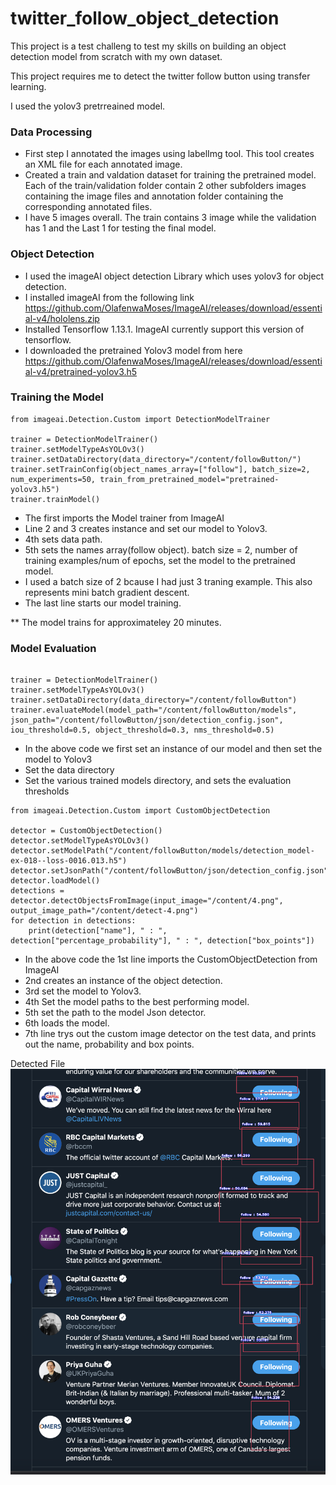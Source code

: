 # twitter_follow_object_detection

This project is a test challeng to test my skills on building an object detection model from scratch with my own dataset.

This project requires me to detect the twitter follow button using transfer learning.

I used the yolov3 pretrreained model.

### Data Processing
- First step I annotated the images using labelImg tool. This tool creates an XML file for each annotated image. 
- Created a train and valdation dataset for training the pretrained model. Each of the train/validation folder contain 2 other subfolders images containing the image files and annotation folder containing the corresponding annotated files.
- I have 5 images overall. The train contains 3 image while the validation has 1 and the Last 1 for testing the final model.

### Object Detection
- I used the imageAI object detection Library which uses yolov3 for object detection.
- I installed imageAI from the following link https://github.com/OlafenwaMoses/ImageAI/releases/download/essential-v4/hololens.zip
- Installed Tensorflow 1.13.1. ImageAI currently support this version of tensorflow.
- I downloaded the pretrained Yolov3 model from here 
https://github.com/OlafenwaMoses/ImageAI/releases/download/essential-v4/pretrained-yolov3.h5

### Training the Model
```
from imageai.Detection.Custom import DetectionModelTrainer

trainer = DetectionModelTrainer()
trainer.setModelTypeAsYOLOv3()
trainer.setDataDirectory(data_directory="/content/followButton/")
trainer.setTrainConfig(object_names_array=["follow"], batch_size=2, num_experiments=50, train_from_pretrained_model="pretrained-yolov3.h5")
trainer.trainModel()

```
- The first imports the Model trainer from ImageAI
- Line 2 and 3 creates instance and set our model to Yolov3.
- 4th sets data path.
- 5th sets the names array(follow object). batch size = 2, number of training examples/num of epochs, set the model to the pretrained model.
-  I used a batch size of 2 bcause I had just 3 traning example. This also represents mini batch gradient descent.
- The last line starts our model training.

** The model trains for approximateley 20 minutes.

### Model Evaluation
```

trainer = DetectionModelTrainer()
trainer.setModelTypeAsYOLOv3()
trainer.setDataDirectory(data_directory="/content/followButton")
trainer.evaluateModel(model_path="/content/followButton/models", json_path="/content/followButton/json/detection_config.json", iou_threshold=0.5, object_threshold=0.3, nms_threshold=0.5)

```

- In the above code we first set an instance of our model and then set the model to Yolov3
- Set the data directory
- Set the various trained models directory, and sets the evaluation thresholds

```
from imageai.Detection.Custom import CustomObjectDetection

detector = CustomObjectDetection()
detector.setModelTypeAsYOLOv3()
detector.setModelPath("/content/followButton/models/detection_model-ex-018--loss-0016.013.h5") 
detector.setJsonPath("/content/followButton/json/detection_config.json")
detector.loadModel()
detections = detector.detectObjectsFromImage(input_image="/content/4.png", output_image_path="/content/detect-4.png")
for detection in detections:
    print(detection["name"], " : ", detection["percentage_probability"], " : ", detection["box_points"])

```
- In the above code the 1st line imports the CustomObjectDetection from ImageAI
- 2nd creates an instance of the object detection.
- 3rd set the model to Yolov3.
- 4th Set the model paths to the best performing model.
- 5th set the path to the model Json detector.
- 6th loads the model.
- 7th line trys out the custom image detector on the test data, and prints out the name, probability and box points.

Detected File
![detection](https://github.com/geewynn/twitter_follow_object_detection/blob/master/detect-5.png)
